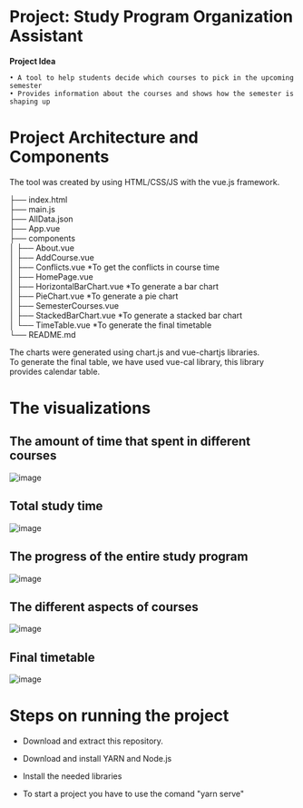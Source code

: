 # Project: Study Program Organization Assistant

**Project Idea**

	• A tool to help students decide which courses to pick in the upcoming semester
	• Provides information about the courses and shows how the semester is shaping up
	
# Project Architecture and Components
The tool was created by using HTML/CSS/JS with the vue.js framework.

├── index.html\
├── main.js\
├── AllData.json\
├── App.vue\
├── components\
│   ├── About.vue\
│   ├── AddCourse.vue\
│   ├── Conflicts.vue   *To get the conflicts in course time\
│   ├── HomePage.vue\
│   ├── HorizontalBarChart.vue   *To generate a bar chart\
│   ├── PieChart.vue   *To generate a pie chart\
│   ├── SemesterCourses.vue\
│   ├── StackedBarChart.vue   *To generate a stacked bar chart\
│   └── TimeTable.vue   *To generate the final timetable\
└── README.md

The charts were generated using chart.js and vue-chartjs libraries.\
To generate the final table, we have used vue-cal library, this library provides calendar table.
# The visualizations
## The amount of time that spent in different courses
![image](https://user-images.githubusercontent.com/50524579/90310430-851d5c80-def1-11ea-97db-5b9b250cfb3c.PNG)

## Total study time

![image](https://user-images.githubusercontent.com/50524579/90310368-38d21c80-def1-11ea-83a5-11d3059795cb.PNG)

## The progress of the entire study program

![image](https://user-images.githubusercontent.com/50524579/90310431-85b5f300-def1-11ea-9430-b0e978f90917.PNG)

## The different aspects of courses

![image](https://user-images.githubusercontent.com/50524579/90310432-85b5f300-def1-11ea-9e6d-94882f1bad2f.PNG)

## Final timetable

![image](https://user-images.githubusercontent.com/50524579/90310433-864e8980-def1-11ea-805c-8d4e8f6bc80b.PNG)

# Steps on running the project

* Download and extract this repository.

* Download and install YARN and Node.js

* Install the needed libraries

* To start a project you have to use the comand "yarn serve"


